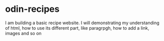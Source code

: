 # odin-recipes
I am building a basic recipe website.
I will demonstrating my understanding of html, how to use its different part, like paragrpgh, how to add a link, images and so on